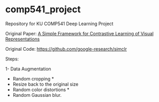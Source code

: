 # comp541_project
Repository for KU COMP541 Deep Learning Project

Original Paper: 
[A Simple Framework for Contrastive Learning of Visual Representations](https://arxiv.org/pdf/2002.05709.pdf)

Original Code: https://github.com/google-research/simclr



Steps: 

1- Data Augmentation 
- Random cropping *
- Resize back to the original size
- Random color distortions *
- Random Gaussian blur.

